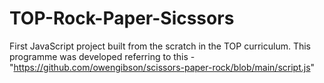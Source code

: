 # TOP-Rock-Paper-Sicssors
First JavaScript project built from the scratch in the TOP curriculum.
This programme was developed referring to this - "https://github.com/owengibson/scissors-paper-rock/blob/main/script.js"